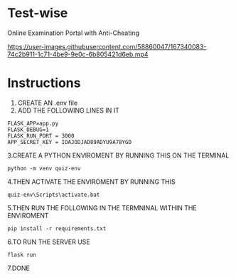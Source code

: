 # Test-wise
Online Examination Portal with Anti-Cheating





https://user-images.githubusercontent.com/58860047/167340083-74c2b911-1c71-4be9-9e0c-6b805421d6eb.mp4

# Instructions
1. CREATE AN .env file
2. ADD THE FOLLOWING LINES IN IT

```
FLASK_APP=app.py
FLASK_DEBUG=1
FLASK_RUN_PORT = 3000
APP_SECRET_KEY = IOAJODJAD89ADYU9A78YGD
```
3.CREATE A PYTHON ENVIROMENT BY RUNNING THIS ON THE TERMINAL
```
python -m venv quiz-env
```
4.THEN ACTIVATE THE ENVIROMENT BY RUNNING THIS
```
quiz-env\Scripts\activate.bat
```
5.THEN RUN THE FOLLOWING IN THE TERMNINAL WITHIN THE ENVIROMENT
```
pip install -r requirements.txt
```
6.TO RUN THE SERVER USE
```
flask run
```
7.DONE

